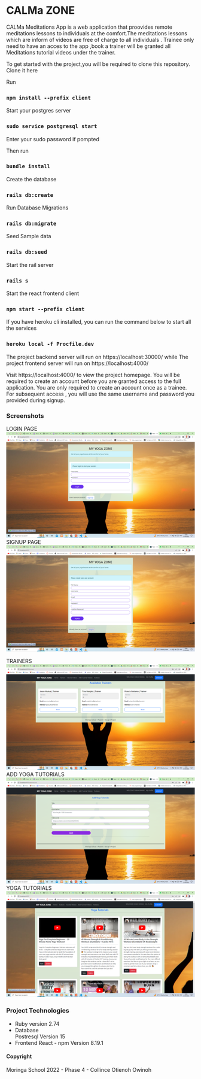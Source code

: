 # CALMa ZONE
CALMa Meditations App  is a web application that proovides remote meditations lessons  to individuals at the comfort.The meditations lessons which are inform of videos are free of charge to all individuals . Trainee only need to  have an acces to the app ,book a trainer will be granted  all Meditations tutorial videos under the trainer.

To get started with the project,you will be required to clone this repository.
Clone it here 

Run 
### ```npm install --prefix client```

Start your postgres server 

### ```sudo service postgresql start```
Enter your sudo password if pompted

Then  run
### ```bundle install```

Create the database
### ```rails db:create  ```

Run Database Migrations
### ```rails db:migrate ```

Seed Sample data
### ```rails db:seed```

Start the rail server 
### ```rails s```

Start the react frontend  client 
### ```npm start --prefix client```

If you have heroku cli installed, you can run the command below to start all the services 
### ```heroku local -f Procfile.dev```
 

The project backend server  will run on https://localhost:30000/  while 
The project frontend server  will run on https://localhost:4000/

Visit https://localhost:4000/ to view the project homepage.
You will be required to create an account before you are granted access to the full application. You are only required to create an account once as a trainee. For subsequent access , you will use the same username and password you provided during signup.

### Screenshots

LOGIN PAGE  ![Login Page](./imgs/dfrhef334cdtht.png)
SIGNUP PAGE ![Signup page](./imgs/yhj889j.png)

TRAINERS  ![Trainers](./imgs/bhy7uu.png)
ADD YOGA TUTORIALS  ![Add Meditations Tutorials](./imgs/hu7kujkio.png)
YOGA TUTORIALS  ![Meditations Tutorials](./imgs/uj8o8iojkkju.png)

### Project Technologies

* Ruby version
2.74
* Database  
Postresql Version 15 
* Frontend 
React -  npm Version 8.19.1

#### Copyright
Moringa School 2022 - Phase 4 - Collince Otienoh Owinoh

